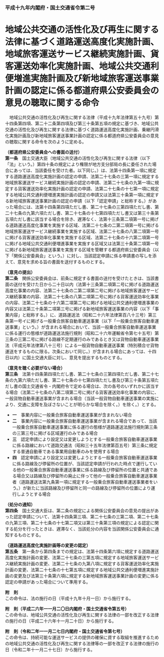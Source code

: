 ### 平成十九年内閣府・国土交通省令第二号  
# 地域公共交通の活性化及び再生に関する法律に基づく道路運送高度化実施計画、地域旅客運送サービス継続実施計画、貨客運送効率化実施計画、地域公共交通利便増進実施計画及び新地域旅客運送事業計画の認定に係る都道府県公安委員会の意見の聴取に関する命令  
　地域公共交通の活性化及び再生に関する法律（平成十九年法律第五十九号）第十四条第四項、第二十二条第四項及び第三十条第五項の規定に基づき、地域公共交通の活性化及び再生に関する法律に基づく道路運送高度化実施計画、乗継円滑化実施計画及び新地域旅客運送事業計画の認定に係る都道府県公安委員会の意見の聴取に関する命令を次のように定める。  
  
**（都道府県公安委員会への書面の送付）**  
**第一条**　国土交通大臣（地域公共交通の活性化及び再生に関する法律（以下「法」という。）第四十条の規定により権限が地方支分部局の長に委任された場合にあっては、当該委任を受けた者。以下同じ。）は、法第十四条第一項に規定する道路運送高度化実施計画の認定の申請、法第二十七条の三第一項に規定する地域旅客運送サービス継続実施計画の認定の申請、法第二十七条の九第一項に規定する貨客運送効率化実施計画の認定の申請、法第二十七条の十七第一項に規定する地域公共交通利便増進実施計画の認定の申請又は法第三十条第一項に規定する新地域旅客運送事業計画の認定の申請（以下「認定申請」と総称する。）があった場合には、法第十四条第四項ただし書、第二十七条の三第四項ただし書、第二十七条の九第六項ただし書、第二十七条の十七第四項ただし書又は第三十条第五項ただし書に該当する場合を除き、遅滞なく、法第十三条第二項第一号に掲げる道路運送高度化事業を実施する区域、法第二十七条の二第二項第一号に掲げる地域旅客運送サービス継続事業を実施する区域、法第二十七条の八第二項第一号に掲げる貨客運送効率化事業を実施する区域、法第二十七条の十六第二項第一号に掲げる地域公共交通利便増進事業を実施する区域又は法第三十条第二項第一号に掲げる新地域旅客運送事業を実施する区域を管轄する都道府県公安委員会（以下「関係公安委員会」という。）に対し、当該認定申請に係る申請書の写しを添えて、意見を求める旨の書面を送付するものとする。  
  
**（意見の提出）**  
**第二条**　関係公安委員会は、前条に規定する書面の送付を受けたときは、当該書面の送付を受けた日から二十日以内（法第十三条第二項第二号に掲げる道路運送高度化事業の内容、法第二十七条の二第二項第二号に掲げる地域旅客運送サービス継続事業の内容、法第二十七条の八第二項第二号に掲げる貨客運送効率化事業の内容、法第二十七条の十六第二項第二号に掲げる地域公共交通利便増進事業の内容又は法第三十条第二項第三号に掲げる新地域旅客運送事業の内容（以下「事業内容」と総称する。）に、道路運送法（昭和二十六年法律第百八十三号）第三条第一号イに掲げる一般乗合旅客自動車運送事業（以下「一般乗合旅客自動車運送事業」という。）が含まれる場合において、当該一般乗合旅客自動車運送事業に係る運行の態様が道路運送法施行規則（昭和二十六年運輸省令第七十五号）第三条の三第二号に掲げる路線不定期運行のみであるとき又は貨物自動車運送事業法（平成元年法律第八十三号）による一般貨物自動車運送事業（特別積合せ貨物運送をするものに限る。次条において同じ。）が含まれる場合にあっては、十四日以内）に国土交通大臣に対し、意見を提出するものとする。  
  
**（意見を聴く必要がない場合）**  
**第三条**　法第十四条第四項ただし書、第二十七条の三第四項ただし書、第二十七条の九第六項ただし書、第二十七条の十七第四項ただし書及び第三十条第五項ただし書の国土交通省令・内閣府令で定める場合は、次の各号のいずれかに該当する場合（法第二十七条の八第二項第二号に掲げる貨客運送効率化事業の内容に、一般貨物自動車運送事業が含まれる場合（当該一般貨物自動車運送事業の実施により、交通に支障を及ぼさないことが明らかな場合を除く。）を除く。）とする。  
* **一**　事業内容に一般乗合旅客自動車運送事業が含まれない場合  
* **二**　事業内容に一般乗合旅客自動車運送事業が含まれる場合であって、当該一般乗合旅客自動車運送事業に係る運行の態様が道路運送法施行規則第三条の三第三号に掲げる区域運行のみである場合  
* **三**　認定申請により設定又は変更しようとする一般乗合旅客自動車運送事業に係る路線において道路交通法（昭和三十五年法律第百五号）第三条に規定する普通自動車である事業用自動車のみを使用する場合  
* **四**　認定申請により設定又は変更しようとする一般乗合旅客自動車運送事業に係る路線及び停留所の位置が、当該認定申請が行われた時点で運行している他の一般乗合旅客自動車運送事業に係る路線及び停留所の位置と共通である場合又は路線及び停留所の廃止に伴って他の一般乗合旅客自動車運送事業者（道路運送法第九条第一項に規定する一般乗合旅客自動車運送事業者をいう。）が新たに当該路線及び停留所と同一の路線及び停留所の位置により運行しようとする場合  
  
**（処分の通知）**  
**第四条**　国土交通大臣は、第二条の規定による関係公安委員会の意見の提出があった認定申請について、法第十四条第三項、第二十七条の三第二項、第二十七条の九第三項、第二十七条の十七第二項又は第三十条第三項の規定による認定に関する処分を行ったときは、遅滞なく、当該処分の内容を当該関係公安委員会に通知するものとする。  
  
**（道路運送高度化実施計画等の変更の認定）**  
**第五条**　第一条から第四条までの規定は、法第十四条第六項に規定する道路運送高度化実施計画の変更、法第二十七条の三第五項に規定する地域旅客運送サービス継続実施計画の変更、法第二十七条の九第八項に規定する貨客運送効率化実施計画の変更、法第二十七条の十七第五項に規定する地域公共交通利便増進実施計画の変更及び法第三十条第六項に規定する新地域旅客運送事業計画の変更に係る認定の申請があった場合について準用する。  
  
**附　則**  
この命令は、法の施行の日（平成十九年十月一日）から施行する。  
  
**附　則（平成二六年一一月二〇日内閣府・国土交通省令第五号）**  
この命令は、地域公共交通の活性化及び再生に関する法律の一部を改正する法律の施行の日（平成二十六年十一月二十日）から施行する。  
  
**附　則（令和二年一一月二七日内閣府・国土交通省令第七号）**  
この命令は、持続可能な運送サービスの提供の確保に資する取組を推進するための地域公共交通の活性化及び再生に関する法律等の一部を改正する法律の施行の日（令和二年十一月二十七日）から施行する。  
  
